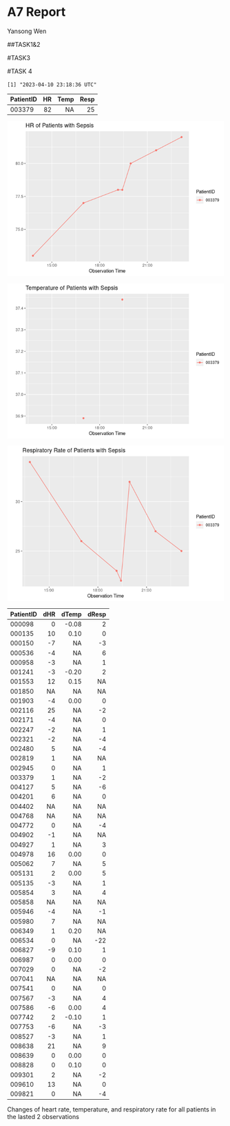 A7 Report
================
Yansong Wen

\##TASK1&2

\#TASK3

\#TASK 4

    [1] "2023-04-10 23:18:36 UTC"

| PatientID |  HR | Temp | Resp |
|:----------|----:|-----:|-----:|
| 003379    |  82 |   NA |   25 |

![](README_files/figure-commonmark/unnamed-chunk-4-1.png)

![](README_files/figure-commonmark/unnamed-chunk-4-2.png)

![](README_files/figure-commonmark/unnamed-chunk-4-3.png)

| PatientID | dHR | dTemp | dResp |
|:----------|----:|------:|------:|
| 000098    |   0 | -0.08 |     2 |
| 000135    |  10 |  0.10 |     0 |
| 000150    |  -7 |    NA |    -3 |
| 000536    |  -4 |    NA |     6 |
| 000958    |  -3 |    NA |     1 |
| 001241    |  -3 | -0.20 |     2 |
| 001553    |  12 |  0.15 |    NA |
| 001850    |  NA |    NA |    NA |
| 001903    |  -4 |  0.00 |     0 |
| 002116    |  25 |    NA |    -2 |
| 002171    |  -4 |    NA |     0 |
| 002247    |  -2 |    NA |     1 |
| 002321    |  -2 |    NA |    -4 |
| 002480    |   5 |    NA |    -4 |
| 002819    |   1 |    NA |    NA |
| 002945    |   0 |    NA |     1 |
| 003379    |   1 |    NA |    -2 |
| 004127    |   5 |    NA |    -6 |
| 004201    |   6 |    NA |     0 |
| 004402    |  NA |    NA |    NA |
| 004768    |  NA |    NA |    NA |
| 004772    |   0 |    NA |    -4 |
| 004902    |  -1 |    NA |    NA |
| 004927    |   1 |    NA |     3 |
| 004978    |  16 |  0.00 |     0 |
| 005062    |   7 |    NA |     5 |
| 005131    |   2 |  0.00 |     5 |
| 005135    |  -3 |    NA |     1 |
| 005854    |   3 |    NA |     4 |
| 005858    |  NA |    NA |    NA |
| 005946    |  -4 |    NA |    -1 |
| 005980    |   7 |    NA |    NA |
| 006349    |   1 |  0.20 |    NA |
| 006534    |   0 |    NA |   -22 |
| 006827    |  -9 |  0.10 |     1 |
| 006987    |   0 |  0.00 |     0 |
| 007029    |   0 |    NA |    -2 |
| 007041    |  NA |    NA |    NA |
| 007541    |   0 |    NA |     0 |
| 007567    |  -3 |    NA |     4 |
| 007586    |  -6 |  0.00 |     4 |
| 007742    |   2 | -0.10 |     1 |
| 007753    |  -6 |    NA |    -3 |
| 008527    |  -3 |    NA |     1 |
| 008638    |  21 |    NA |     9 |
| 008639    |   0 |  0.00 |     0 |
| 008828    |   0 |  0.10 |     0 |
| 009301    |   2 |    NA |    -2 |
| 009610    |  13 |    NA |     0 |
| 009821    |   0 |    NA |    -4 |

Changes of heart rate, temperature, and respiratory rate for all
patients in the lasted 2 observations
